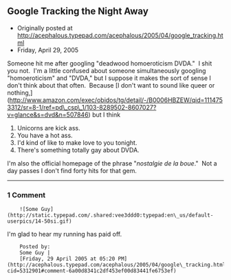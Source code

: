 ## Google Tracking the Night Away

 * Originally posted at http://acephalous.typepad.com/acephalous/2005/04/google_tracking.html
 * Friday, April 29, 2005



Someone hit me after googling "deadwood homoeroticism DVDA."  I shit you not.  I'm a little confused about someone simultaneously googling "homoeroticism" and "DVDA," but I suppose it makes the sort of sense I don't think about that often.  Because [I don't want to sound like queer or nothing,] (http://www.amazon.com/exec/obidos/tg/detail/-/B0006HBZEW/qid=1114753312/sr=8-1/ref=pd\_csp\_1/103-8289502-8607027?v=glance&s=dvd&n=507846) but I think

1.  Unicorns are kick ass.
2.  You have a hot ass.
3.  I'd kind of like to make love to you tonight.
4.  There's something totally gay about DVDA.

I'm also the official homepage of the phrase "_nostalgie de la boue_."  Not a day passes I don't find forty hits for that gem.

		

* * *

### 1 Comment 

		

                
[]()

	

		![Some Guy](http://static.typepad.com/.shared:vee3ddd0:typepad:en\_us/default-userpics/14-50si.gif)
	

	

		

I'm glad to hear my running has paid off.

	

		Posted by:
		Some Guy |
		[Friday, 29 April 2005 at 05:20 PM](http://acephalous.typepad.com/acephalous/2005/04/google\_tracking.html?cid=5312901#comment-6a00d8341c2df453ef00d83441fe6753ef)

		

        